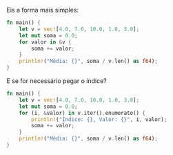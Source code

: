 Eis a forma mais simples: 

```rust
fn main() {
	let v = vec![4.0, 7.0, 10.0, 1.0, 3.0];
	let mut soma = 0.0;
	for valor in &v {
		soma += valor;
	}
	println!("Média: {}", soma / v.len() as f64);
}
```

E se for necessário pegar o índice? 

```rust
fn main() {
	let v = vec![4.0, 7.0, 10.0, 1.0, 3.0];
	let mut soma = 0.0;
    for (i, &valor) in v.iter().enumerate() {
        println!("Índice: {}, Valor: {}", i, valor);
        soma += valor;
    }    
	println!("Média: {}", soma / v.len() as f64);
}
```